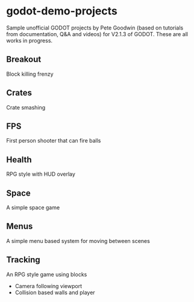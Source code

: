 # godot-demo-projects
Sample unofficial GODOT projects by Pete Goodwin (based on tutorials from documentation, Q&A and videos) for V2.1.3 of GODOT.
These are all works in progress.
## Breakout
Block killing frenzy
## Crates
Crate smashing
## FPS
First person shooter that can fire balls
## Health
RPG style with HUD overlay
## Space
A simple space game
## Menus
A simple menu based system for moving between scenes
## Tracking
An RPG style game using blocks
* Camera following viewport
* Collision based walls and player
